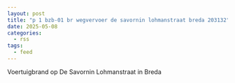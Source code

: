 ```yaml
---
layout: post
title: "p 1 bzb-01 br wegvervoer de savornin lohmanstraat breda 203132"
date: 2025-05-08
categories: 
  - rss
tags: 
  - feed
---
```


Voertuigbrand op De Savornin Lohmanstraat in Breda
